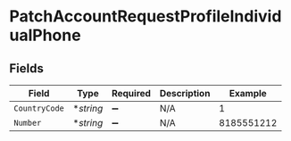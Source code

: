 # PatchAccountRequestProfileIndividualPhone


## Fields

| Field              | Type               | Required           | Description        | Example            |
| ------------------ | ------------------ | ------------------ | ------------------ | ------------------ |
| `CountryCode`      | **string*          | :heavy_minus_sign: | N/A                | 1                  |
| `Number`           | **string*          | :heavy_minus_sign: | N/A                | 8185551212         |